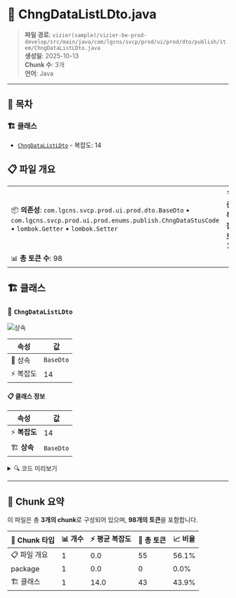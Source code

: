 # 📄 ChngDataListLDto.java

> **파일 경로**: `vizier(sample)/vizier-be-prod-develop/src/main/java/com/lgcns/svcp/prod/ui/prod/dto/publish/item/ChngDataListLDto.java`  
> **생성일**: 2025-10-13  
> **Chunk 수**: 3개  
> **언어**: Java
---

## 📑 목차

### 🏗️ 클래스
- [`ChngDataListLDto`](#class-chngdatalistldto) - 복잡도: 14

## 📋 파일 개요

| | |
|--|--|
| 📦 **의존성**: `com.lgcns.svcp.prod.ui.prod.dto.BaseDto` • `com.lgcns.svcp.prod.ui.prod.enums.publish.ChngDataStusCode` • `lombok.Getter` • `lombok.Setter` | ⚡ **총 복잡도**: 14 |
| 📊 **총 토큰 수**: 98 |  |



## 🏗️ 클래스

### <a id="class-chngdatalistldto"></a>🎯 `ChngDataListLDto`

![상속](https://img.shields.io/badge/상속-1개-blue)

| 속성 | 값 |
|------|----|
| 🧬 상속 | `BaseDto` |
| ⚡ 복잡도 | 14 |



#### 📋 클래스 정보

| 속성 | 값 |
|------|----|
| ⚡ **복잡도** | 14 || 📍 **라인 범위** | 11-11 |
| 🏗️ **상속** | `BaseDto` || 🏷️ **태그** | `class, java` |

<details>
<summary>🔍 코드 미리보기</summary>

```java
public class ChngDataListLDto extends BaseDto {
	private long chngDataSeq;
	private String chngDataCode;
	private String chngDataCodeName;
	private String chngDataTypeCode;
	private String chngDataObjUuid;
	private String chngDataItemCode;
	private ChngDataStusCode chngDataStusCode;
	private String chngDataRqstUser;
	private String callApiUrl;
	private String callApiMethod;
	private String callApiQuery;
	private String callApiBody;
}...
```

**Chunk 정보**
- 🆔 **ID**: `76753cb5b4ed`
- 📍 **라인**: 11-11
- 📊 **토큰**: 43
- 🏷️ **태그**: `class, java`

</details>

---





## 🧩 Chunk 요약

이 파일은 총 **3개의 chunk**로 구성되어 있으며, **98개의 토큰**을 포함합니다.

| 🧩 Chunk 타입 | 📊 개수 | ⚡ 평균 복잡도 | 📝 총 토큰 | 📈 비율 |
|---------------|--------|-------------|----------|--------|
| 📋 파일 개요 | 1 | 0.0 | 55 | 56.1% |
| package | 1 | 0.0 | 0 | 0.0% |
| 🏗️ 클래스 | 1 | 14.0 | 43 | 43.9% |


